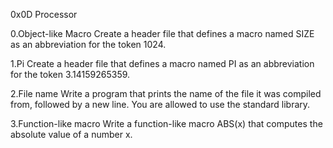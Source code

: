 0x0D Processor

0.Object-like Macro Create a header file that defines a macro named SIZE as an abbreviation for the token 1024.

1.Pi Create a header file that defines a macro named PI as an abbreviation for the token 3.14159265359.

2.File name Write a program that prints the name of the file it was compiled from, followed by a new line. You are allowed to use the standard library.

3.Function-like macro Write a function-like macro ABS(x) that computes the absolute value of a number x.
